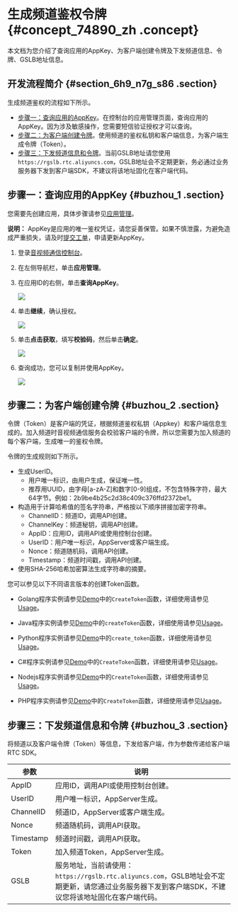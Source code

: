 # 生成频道鉴权令牌 {#concept_74890_zh .concept}

本文档为您介绍了查询应用的AppKey、为客户端创建令牌及下发频道信息、令牌、GSLB地址信息。

## 开发流程简介 {#section_6h9_n7g_s86 .section}

生成频道鉴权的流程如下所示。

-   [步骤一：查询应用的AppKey](#buzhou_1)。在控制台的应用管理页面，查询应用的AppKey。因为涉及敏感操作，您需要短信验证授权才可以查询。
-   [步骤二：为客户端创建令牌](#buzhou_2)。使用频道的鉴权私钥和客户端信息，为客户端生成令牌（Token）。
-   [步骤三：下发频道信息和令牌](#buzhou_3)。当前GSLB地址请您使用`https://rgslb.rtc.aliyuncs.com`，GSLB地址会不定期更新，务必通过业务服务器下发到客户端SDK，不建议将该地址固化在客户端代码。

## 步骤一：查询应用的AppKey {#buzhou_1 .section}

您需要先创建应用，具体步骤请参见[应用管理](../../../../cn.zh-CN/控制台指南/应用管理.md#)。

**说明：** AppKey是应用的唯一鉴权凭证，请您妥善保管。如果不慎泄露，为避免造成严重损失，请及时[提交工单](https://selfservice.console.aliyun.com/ticket/createIndex)，申请更新AppKey。

1.  登录[音视频通信控制台](https://rtc.console.aliyun.com/#/overview)。
2.  在左侧导航栏，单击**应用管理**。
3.  在应用ID的右侧，单击**查询AppKey**。

    ![](http://static-aliyun-doc.oss-cn-hangzhou.aliyuncs.com/assets/img/170803/156291743049594_zh-CN.png)

4.  单击**继续**，确认授权。

    ![](http://static-aliyun-doc.oss-cn-hangzhou.aliyuncs.com/assets/img/170803/156291743049597_zh-CN.png)

5.  单击**点击获取**，填写**校验码**，然后单击**确定**。

    ![](http://static-aliyun-doc.oss-cn-hangzhou.aliyuncs.com/assets/img/170803/156291743049598_zh-CN.png)

6.  查询成功，您可以复制并使用AppKey。

    ![](http://static-aliyun-doc.oss-cn-hangzhou.aliyuncs.com/assets/img/170803/156291743149599_zh-CN.png)


## 步骤二：为客户端创建令牌 {#buzhou_2 .section}

令牌（Token）是客户端的凭证，根据频道鉴权私钥（Appkey）和客户端信息生成的。加入频道时音视频通信服务会校验客户端的令牌，所以您需要为加入频道的每个客户端，生成唯一的鉴权令牌。

令牌的生成规则如下所示。

-   生成UserID。
    -   用户唯一标识，由用户生成，保证唯一性。
    -   推荐用UUID，由字母\[a-zA-Z\]和数字\[0-9\]组成，不包含特殊字符，最大64字节。例如：2b9be4b25c2d38c409c376ffd2372be1。
-   构造用于计算哈希值的签名字符串，严格按以下顺序拼接加密字符串。
    -   ChannelID：频道ID，调用API创建。
    -   ChannelKey：频道秘钥，调用API创建。
    -   AppID：应用ID，调用API或使用控制台创建。
    -   UserID：用户唯一标识，AppServer或客户端生成。
    -   Nonce：频道随机码，调用API创建。
    -   Timestamp：频道时间戳，调用API创建。
-   使用SHA-256哈希加密算法生成字符串的摘要。

您可以参见以下不同语言版本的创建Token函数。

-   Golang程序实例请参见[Demo](https://github.com/aliyunvideo/AliRtcAppServer/blob/master/golang/main.go)中的`CreateToken`函数，详细使用请参见[Usage](https://github.com/aliyunvideo/AliRtcAppServer/tree/master/golang#usage)。

-   Java程序实例请参见[Demo](https://github.com/aliyunvideo/AliRtcAppServer/blob/master/java/src/main/java/com/company/App.java)中的`createToken`函数，详细使用请参见[Usage](https://github.com/aliyunvideo/AliRtcAppServer/tree/master/java#usage)。

-   Python程序实例请参见[Demo](https://github.com/aliyunvideo/AliRtcAppServer/blob/master/python/server.py)中的`create_token`函数，详细使用请参见[Usage](https://github.com/aliyunvideo/AliRtcAppServer/tree/master/python#centos6)。

-   C\#程序实例请参见[Demo](https://github.com/aliyunvideo/AliRtcAppServer/blob/master/csharp/rtc-app-csharp/Program.cs)中的`CreateToken`函数，详细使用请参见[Usage](https://github.com/aliyunvideo/AliRtcAppServer/tree/master/csharp#usage)。

-   Nodejs程序实例请参见[Demo](https://github.com/aliyunvideo/AliRtcAppServer/blob/master/nodejs/index.js)中的`CreateToken`函数，详细使用请参见[Usage](https://github.com/aliyunvideo/AliRtcAppServer/tree/master/nodejs#usage)。

-   PHP程序实例请参见[Demo](https://github.com/aliyunvideo/AliRtcAppServer/blob/master/php/app/v1/login.php)中的`CreateToken`函数，详细使用请参见[Usage](https://github.com/aliyunvideo/AliRtcAppServer/tree/master/php#usage)。


## 步骤三：下发频道信息和令牌 {#buzhou_3 .section}

将频道以及客户端令牌（Token）等信息，下发给客户端，作为参数传递给客户端RTC SDK。

|参数|说明|
|--|--|
|AppID|应用ID，调用API或使用控制台创建。|
|UserID|用户唯一标识，AppServer生成。|
|ChannelID|频道ID，AppServer或客户端生成。|
|Nonce|频道随机码，调用API获取。|
|Timestamp|频道时间戳，调用API获取。|
|Token|加入频道Token，AppServer生成。|
|GSLB|服务地址，当前请使用：`https://rgslb.rtc.aliyuncs.com`，GSLB地址会不定期更新，请您通过业务服务器下发到客户端SDK，不建议您将该地址固化在客户端代码。|

